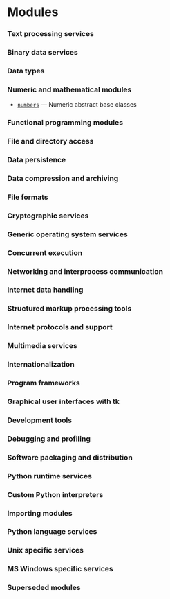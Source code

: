 # Modules

### Text processing services
### Binary data services
### Data types
### Numeric and mathematical modules
- [`numbers`](/modules/numbers.md) — Numeric abstract base classes

### Functional programming modules
### File and directory access
### Data persistence
### Data compression and archiving
### File formats
### Cryptographic services
### Generic operating system services
### Concurrent execution
### Networking and interprocess communication
### Internet data handling
### Structured markup processing tools
### Internet protocols and support
### Multimedia services
### Internationalization
### Program frameworks
### Graphical user interfaces with tk
### Development tools
### Debugging and profiling
### Software packaging and distribution
### Python runtime services
### Custom Python interpreters
### Importing modules
### Python language services
### Unix specific services
### MS Windows specific services
### Superseded modules